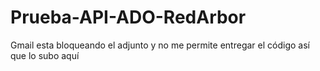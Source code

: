 # Prueba-API-ADO-RedArbor
Gmail esta bloqueando el adjunto y no me permite entregar el código así que lo subo aquí

